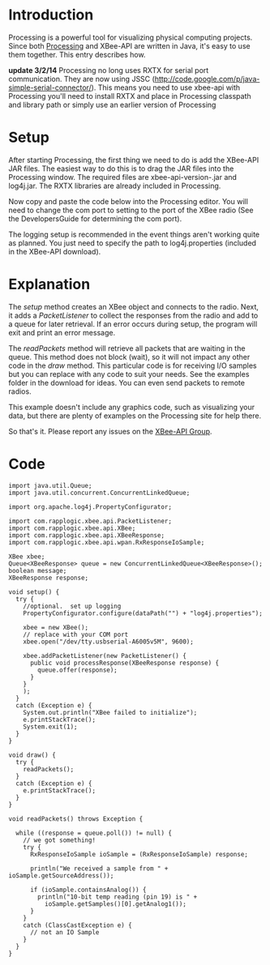 # Introduction #

Processing is a powerful tool for visualizing physical computing projects.  Since both [Processing](http://processing.org/) and XBee-API are written in Java, it's easy to use them together.  This entry describes how.

**update 3/2/14** Processing no long uses RXTX for serial port communication. They are now using  JSSC (http://code.google.com/p/java-simple-serial-connector/). This means you need to use xbee-api with Processing you'll need to install RXTX and place in Processing classpath and library path or simply use an earlier version of Processing

# Setup #

After starting Processing, the first thing we need to do is add the XBee-API JAR files.  The easiest way to do this is to drag the JAR files into the Processing window.  The required files are xbee-api-version-.jar and log4j.jar.  The RXTX libraries are already included in Processing.

Now copy and paste the code below into the Processing editor.  You will need to change the com port to setting to the port of the XBee radio (See the DevelopersGuide for determining the com port).

The logging setup is recommended in the event things aren't working quite as planned.  You just need to specify the path to log4j.properties (included in the XBee-API download).

# Explanation #

The _setup_ method creates an XBee object and connects to the radio.  Next, it adds a _PacketListener_ to collect the responses from the radio and add to a queue for later retrieval.  If an error occurs during setup, the program will exit and print an error message.

The _readPackets_ method will retrieve all packets that are waiting in the queue.  This method does not block (wait), so it will not impact any other code in the _draw_ method.  This particular code is for receiving I/O samples but you can replace with any code to suit your needs.  See the examples folder in the download for ideas.  You can even send packets to remote radios.

This example doesn't include any graphics code, such as visualizing your data, but there are plenty of examples on the Processing site for help there.

So that's it.  Please report any issues on the [XBee-API Group](http://groups.google.com/group/xbee-api).

# Code #

```
import java.util.Queue;
import java.util.concurrent.ConcurrentLinkedQueue;

import org.apache.log4j.PropertyConfigurator;

import com.rapplogic.xbee.api.PacketListener;
import com.rapplogic.xbee.api.XBee;
import com.rapplogic.xbee.api.XBeeResponse;
import com.rapplogic.xbee.api.wpan.RxResponseIoSample;

XBee xbee;
Queue<XBeeResponse> queue = new ConcurrentLinkedQueue<XBeeResponse>();
boolean message;
XBeeResponse response;
  
void setup() {
  try { 
    //optional.  set up logging
    PropertyConfigurator.configure(dataPath("") + "log4j.properties");

    xbee = new XBee();
    // replace with your COM port
    xbee.open("/dev/tty.usbserial-A6005v5M", 9600);

    xbee.addPacketListener(new PacketListener() {
      public void processResponse(XBeeResponse response) {
        queue.offer(response);
      }
    }
    );
  } 
  catch (Exception e) {
    System.out.println("XBee failed to initialize");
    e.printStackTrace();
    System.exit(1);
  }
}

void draw() {
  try {
    readPackets();
  } 
  catch (Exception e) {
    e.printStackTrace();
  }
}

void readPackets() throws Exception {

  while ((response = queue.poll()) != null) {
    // we got something!
    try {
      RxResponseIoSample ioSample = (RxResponseIoSample) response;

      println("We received a sample from " + ioSample.getSourceAddress());

      if (ioSample.containsAnalog()) {
        println("10-bit temp reading (pin 19) is " +
          ioSample.getSamples()[0].getAnalog1());
      }
    } 
    catch (ClassCastException e) {
      // not an IO Sample
    }
  }
}
```